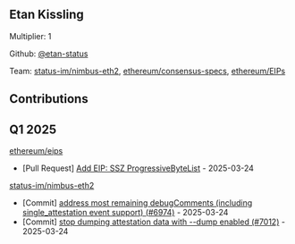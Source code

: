 
## Etan Kissling
Multiplier: 1

Github: [@etan-status](https://github.com/etan-status)

Team: [status-im/nimbus-eth2](https://github.com/status-im/nimbus-eth2/pulls?q=author%3Aetan-status), [ethereum/consensus-specs](https://github.com/ethereum/consensus-specs/pulls?q=author%3Aetan-status), [ethereum/EIPs](https://github.com/ethereum/EIPs/pulls?q=author%3Aetan-status)

## Contributions

## Q1 2025

[ethereum/eips](https://github.com/ethereum/eips)
* [Pull Request] [Add EIP: SSZ ProgressiveByteList](https://github.com/ethereum/EIPs/pull/9523) - 2025-03-24

[status-im/nimbus-eth2](https://github.com/status-im/nimbus-eth2)
* [Commit] [address most remaining debugComments (including single_attestation event support) (#6974)](https://github.com/status-im/nimbus-eth2/commit/4c7aa879ed65121f2ca3b375b3e3424350ceca17) - 2025-03-24
* [Commit] [stop dumping attestation data with --dump enabled (#7012)](https://github.com/status-im/nimbus-eth2/commit/77c1e546a5004e424f7d14f92b3b7f0af5280631) - 2025-03-24
